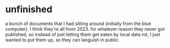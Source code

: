 # unfinished

a bunch of documents that I had sitting around (initially from the blue computer). I think they're all from 2023. for whatever reason they never got published, so instead of just letting them get eaten by local data rot, I just wanted to put them up, so they can languish in public. 
